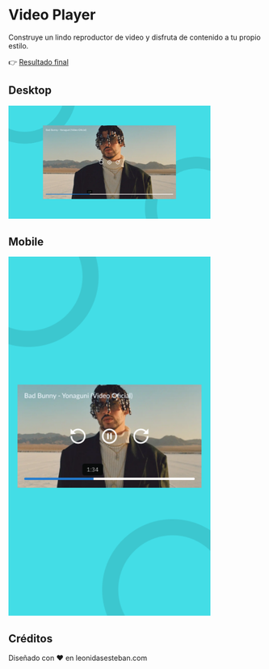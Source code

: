 # Video Player

Construye un lindo reproductor de video y disfruta de contenido a tu propio estilo.

👉 [Resultado final](https://jgersain.github.io/video-player/)

## Desktop

<img width="400px"  src="https://raw.githubusercontent.com/uxcristopher/imagenes/main/Readmes/Video%20player/desktop-player.png" />

## Mobile

<img width="400px"  src="https://raw.githubusercontent.com/uxcristopher/imagenes/main/Readmes/Video%20player/mobile-player.png" />

## Créditos

Diseñado con ♥️ en leonidasesteban.com
